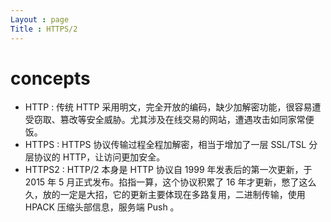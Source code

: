 ```yaml
---
Layout : page
Title : HTTPS/2
---
```


# concepts 

- HTTP : 传统 HTTP 采用明文，完全开放的编码，缺少加解密功能，很容易遭受窃取、篡改等安全威胁。尤其涉及在线交易的网站，遭遇攻击如同家常便饭。
- HTTPS : HTTPS 协议传输过程全程加解密，相当于增加了一层 SSL/TSL 分层协议的 HTTP，让访问更加安全。
- HTTPS2 : HTTP/2 本身是 HTTP 协议自 1999 年发表后的第一次更新，于 2015 年 5 月正式发布。掐指一算，这个协议积累了 16 年才更新，憋了这么久，放的一定是大招，它的更新主要体现在多路复用，二进制传输，使用 HPACK 压缩头部信息，服务端 Push 。
